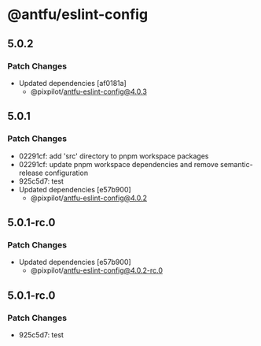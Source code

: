 # @antfu/eslint-config

## 5.0.2

### Patch Changes

- Updated dependencies [af0181a]
  - @pixpilot/antfu-eslint-config@4.0.3

## 5.0.1

### Patch Changes

- 02291cf: add 'src' directory to pnpm workspace packages
- 02291cf: update pnpm workspace dependencies and remove semantic-release configuration
- 925c5d7: test
- Updated dependencies [e57b900]
  - @pixpilot/antfu-eslint-config@4.0.2

## 5.0.1-rc.0

### Patch Changes

- Updated dependencies [e57b900]
  - @pixpilot/antfu-eslint-config@4.0.2-rc.0

## 5.0.1-rc.0

### Patch Changes

- 925c5d7: test
